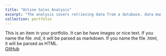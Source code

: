 ```yaml
---
title: "Online Sales Analysis"
excerpt: "The analysis covers retrieving data from a database, data manipulation, computation and visualization, for answering the business questions.<br/><img src='/images/sales4.png'>"
collection: portfolio
---
```


This is an item in your portfolio. It can be have images or nice text. If you name the file .md, it will be parsed as markdown. If you name the file .html, it will be parsed as HTML. 
<br/>
[GitHub](https://github.com)

